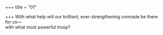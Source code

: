 +++
title = "01"

+++
With what help will our brilliant, ever-strengthening comrade be there  for us—  
with what most powerful troop?  